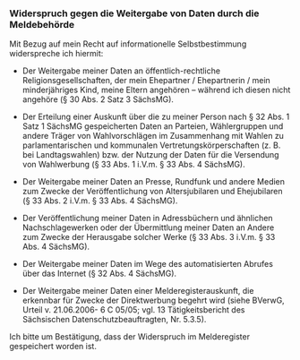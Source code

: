### Widerspruch gegen die Weitergabe von Daten durch die Meldebehörde

Mit Bezug auf mein Recht auf informationelle Selbstbestimmung widerspreche ich hiermit:

+ Der Weitergabe meiner Daten an öffentlich-rechtliche Religionsgesellschaften, der mein Ehepartner / Ehepartnerin / mein minderjähriges Kind, meine Eltern angehören – während ich diesen nicht angehöre (§ 30 Abs. 2 Satz 3 SächsMG).

+ Der Erteilung einer Auskunft über die zu meiner Person nach § 32 Abs. 1 Satz 1 SächsMG gespeicherten Daten an Parteien, Wählergruppen und andere Träger von Wahlvorschlägen im Zusammenhang mit Wahlen zu parlamentarischen und kommunalen Vertretungskörperschaften (z. B. bei Landtagswahlen) bzw. der Nutzung der Daten für die Versendung von Wahlwerbung (§ 33 Abs. 1 i.V.m. § 33 Abs. 4 SächsMG).

+ Der Weitergabe meiner Daten an Presse, Rundfunk und andere Medien zum Zwecke der Veröffentlichung von Altersjubilaren und Ehejubilaren (§ 33 Abs. 2 i.V.m. § 33 Abs. 4 SächsMG).

+ Der Veröffentlichung meiner Daten in Adressbüchern und ähnlichen Nachschlagewerken oder der Übermittlung meiner Daten an Andere zum Zwecke der Herausgabe solcher Werke (§ 33 Abs. 3 i.V.m. § 33 Abs. 4 SächsMG).

+ Der Weitergabe meiner Daten im Wege des automatisierten Abrufes über das Internet (§ 32 Abs. 4 SächsMG).

+ Der Weitergabe meiner Daten einer Melderegisterauskunft, die erkennbar für Zwecke der Direktwerbung begehrt wird (siehe BVerwG, Urteil v. 21.06.2006- 6 C 05/05; vgl. 13 Tätigkeitsbericht des Sächsischen Datenschutzbeauftragten, Nr. 5.3.5).

Ich bitte um Bestätigung, dass der Widerspruch im Melderegister gespeichert worden ist.

